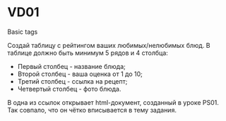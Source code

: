 # VD01
 Basic tags

Создай таблицу с рейтингом ваших любимых/нелюбимых блюд. В таблице должно быть минимум 5 рядов и 4 столбца:
- Первый столбец - название блюда;
- Второй столбец - ваша оценка от 1 до 10;
- Третий столбец - ссылка на рецепт;
- Четвертый столбец - фото блюда.

В одна из ссылок открывает html-документ, созданный в уроке PS01. Так совпало, что он чётко вписывается в тему задания.